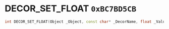 # DECOR_SET_FLOAT `0xBC7BD5CB`

```cpp
int DECOR_SET_FLOAT(Object _Object, const char* _DecorName, float _Value);
```